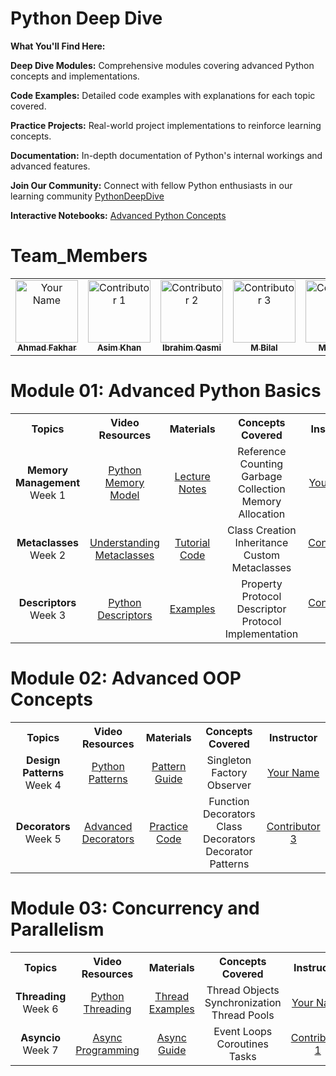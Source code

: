 # Python Deep Dive
 **What You'll Find Here:**

**Deep Dive Modules:** Comprehensive modules covering advanced Python concepts and implementations.

**Code Examples:** Detailed code examples with explanations for each topic covered.

**Practice Projects:** Real-world project implementations to reinforce learning concepts.

**Documentation:** In-depth documentation of Python's internal workings and advanced features.

**Join Our Community:** Connect with fellow Python enthusiasts in our learning community [PythonDeepDive](www.pythondeepive.community)

**Interactive Notebooks:** [Advanced Python Concepts](https://colab.research.google.com/notebooks/advanced-python)

# Team_Members

<table>
    <tbody>
        <tr align="center">
            <td align="center">
                <a href="https://github.com/Ahmad-Fakhar">
                    <img src="https://avatars.githubusercontent.com/u/155258276?v=4" width="100px;" alt="Your Name"/>
                    <br />
                    <sub><b>Ahmad Fakhar</b></sub>
                </a> 
            </td>
            <td align="center">
                <a href="https://github.com/Asimbaloch">
                    <img src="https://avatars.githubusercontent.com/u/85347127?v=4" width="100px;" alt="Contributor 1"/>
                    <br />
                    <sub><b>Asim Khan</b></sub>
                </a> 
            </td>    
            <td align="center">
                <a href="https://github.com/muhammadibrahim313">
                    <img src="https://avatars.githubusercontent.com/u/147333130?v=4" width="100px;" alt="Contributor 2"/>
                    <br />
                    <sub><b>Ibrahim Qasmi</b></sub>
                </a> 
            </td>
            <td align="center">
                <a href="https://github.com/bilal77511">
                    <img src="https://avatars.githubusercontent.com/u/149602572?v=4" width="100px;" alt="Contributor 3"/>
                    <br />
                    <sub><b>M Bilal</b></sub>
                </a> 
            </td>
             <td align="center">
                <a href="https://github.com/mj-awad17/">
                    <img src="https://avatars.githubusercontent.com/u/77524488?v=4" width="100px;" alt="Contributor 3"/>
                    <br />
                    <sub><b>M Jawad</b></sub>
                </a> 
            </td>
        </tr>
    </tbody>
</table>

# Module 01: Advanced Python Basics

<table>
    <tbody>
        <tr>
            <th>Topics</th>
            <th>Video Resources</th>
            <th>Materials</th>
            <th>Concepts Covered</th>
            <th>Instructor</th>
        </tr>
        <tr>
            <td align="center"><b>Memory Management</b></br>Week 1</td>
            <td align="center"><a href="#">Python Memory Model</a></td>
            <td align="center"><a href="#">Lecture Notes</a></td>
            <td align="center">Reference Counting</br>Garbage Collection</br>Memory Allocation</td>
            <td align="center"><a href="#">Your Name</a></td>
        </tr>
        <tr>
            <td align="center"><b>Metaclasses</b></br>Week 2</td>
            <td align="center"><a href="#">Understanding Metaclasses</a></td>
            <td align="center"><a href="#">Tutorial Code</a></td>
            <td align="center">Class Creation</br>Inheritance</br>Custom Metaclasses</td>
            <td align="center"><a href="#">Contributor 1</a></td>
        </tr>
        <tr>
            <td align="center"><b>Descriptors</b></br>Week 3</td>
            <td align="center"><a href="#">Python Descriptors</a></td>
            <td align="center"><a href="#">Examples</a></td>
            <td align="center">Property Protocol</br>Descriptor Protocol</br>Implementation</td>
            <td align="center"><a href="#">Contributor 2</a></td>
        </tr>
    </tbody>
</table>

# Module 02: Advanced OOP Concepts

<table>
    <tbody>
        <tr>
            <th>Topics</th>
            <th>Video Resources</th>
            <th>Materials</th>
            <th>Concepts Covered</th>
            <th>Instructor</th>
        </tr>
        <tr>
            <td align="center"><b>Design Patterns</b></br>Week 4</td>
            <td align="center"><a href="#">Python Patterns</a></td>
            <td align="center"><a href="#">Pattern Guide</a></td>
            <td align="center">Singleton</br>Factory</br>Observer</td>
            <td align="center"><a href="#">Your Name</a></td>
        </tr>
        <tr>
            <td align="center"><b>Decorators</b></br>Week 5</td>
            <td align="center"><a href="#">Advanced Decorators</a></td>
            <td align="center"><a href="#">Practice Code</a></td>
            <td align="center">Function Decorators</br>Class Decorators</br>Decorator Patterns</td>
            <td align="center"><a href="#">Contributor 3</a></td>
        </tr>
    </tbody>
</table>

# Module 03: Concurrency and Parallelism

<table>
    <tbody>
        <tr>
            <th>Topics</th>
            <th>Video Resources</th>
            <th>Materials</th>
            <th>Concepts Covered</th>
            <th>Instructor</th>
        </tr>
        <tr>
            <td align="center"><b>Threading</b></br>Week 6</td>
            <td align="center"><a href="#">Python Threading</a></td>
            <td align="center"><a href="#">Thread Examples</a></td>
            <td align="center">Thread Objects</br>Synchronization</br>Thread Pools</td>
            <td align="center"><a href="#">Your Name</a></td>
        </tr>
        <tr>
            <td align="center"><b>Asyncio</b></br>Week 7</td>
            <td align="center"><a href="#">Async Programming</a></td>
            <td align="center"><a href="#">Async Guide</a></td>
            <td align="center">Event Loops</br>Coroutines</br>Tasks</td>
            <td align="center"><a href="#">Contributor 1</a></td>
        </tr>
    </tbody>
</table>

